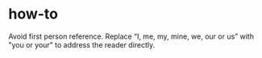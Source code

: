# how-to

Avoid first person reference. Replace “I, me, my, mine, we, our or us” with "you or your" to address the reader directly.

